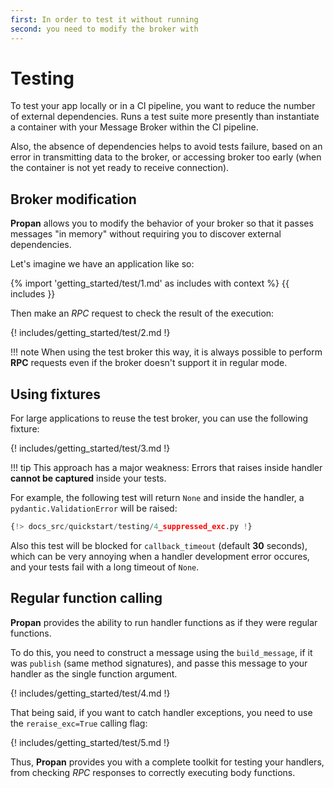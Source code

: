 ```yaml
---
first: In order to test it without running
second: you need to modify the broker with
---
```


# Testing

To test your app locally or in a CI pipeline, you want to reduce the number of external dependencies.
Runs a test suite more presently than instantiate a container with your Message Broker within the CI pipeline.

Also, the absence of dependencies helps to avoid tests failure, based on an error in transmitting data to the broker, or accessing broker too early (when the container is not yet ready to receive connection).

## Broker modification

**Propan** allows you to modify the behavior of your broker so that it passes messages "in memory" without requiring you to discover external dependencies.

Let's imagine we have an application like so:

{% import 'getting_started/test/1.md' as includes with context %}
{{ includes }}

Then make an *RPC* request to check the result of the execution:

{! includes/getting_started/test/2.md !}

!!! note
    When using the test broker this way, it is always possible to perform **RPC** requests even if the broker doesn't support it in regular mode.

## Using fixtures

For large applications to reuse the test broker, you can use the following fixture:

{! includes/getting_started/test/3.md !}

!!! tip
      This approach has a major weakness: Errors that raises inside handler **cannot be captured** inside your tests.

For example, the following test will return `None` and inside the handler, a `pydantic.ValidationError` will be raised:

```python hl_lines="4 6"
{!> docs_src/quickstart/testing/4_suppressed_exc.py !}
```

Also this test will be blocked for `callback_timeout` (default **30** seconds), which can be very annoying when a handler development error occures, and your tests fail with a long timeout of `None`.

## Regular function calling

**Propan** provides the ability to run handler functions as if they were regular functions.

To do this, you need to construct a message using the `build_message`, if it was `publish` (same method signatures), and passe this message to your handler as the single function argument.

{! includes/getting_started/test/4.md !}

That being said, if you want to catch handler exceptions, you need to use the `reraise_exc=True` calling flag:

{! includes/getting_started/test/5.md !}

Thus, **Propan** provides you with a complete toolkit for testing your handlers, from checking *RPC* responses to correctly executing body functions.
